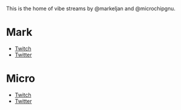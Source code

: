 This is the home of vibe streams by @markeljan and @microchipgnu.

# Mark
- [Twitch](https://www.twitch.tv/0xsoko)
- [Twitter](https://x.com/0xSoko)

# Micro
- [Twitch](https://www.twitch.tv/microchipgnu) 
- [Twitter](https://x.com/microchipgnu)
